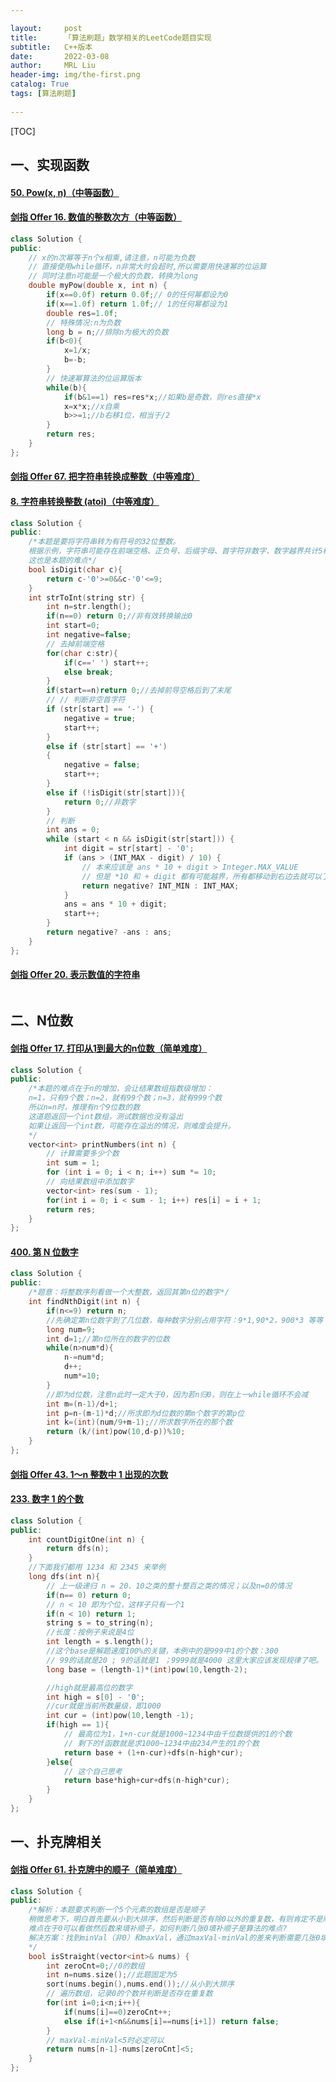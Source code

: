 ```yaml
---

layout:     post
title:      「算法刷题」数学相关的LeetCode题目实现
subtitle:   C++版本
date:       2022-03-08
author:     MRL Liu
header-img: img/the-first.png
catalog: True
tags: [算法刷题]
   
---
```


[TOC]

##  一、实现函数

#### [50. Pow(x, n)（中等函数）](https://leetcode-cn.com/problems/powx-n/)

#### [剑指 Offer 16. 数值的整数次方（中等函数）](https://leetcode-cn.com/problems/shu-zhi-de-zheng-shu-ci-fang-lcof/)

```c++
class Solution {
public:
    // x的n次幂等于n个x相乘,请注意，n可能为负数
    // 直接使用while循环，n非常大时会超时,所以需要用快速幂的位运算
    // 同时注意n可能是一个极大的负数，转换为long
    double myPow(double x, int n) {
        if(x==0.0f) return 0.0f;// 0的任何幂都设为0
        if(x==1.0f) return 1.0f;// 1的任何幂都设为1
        double res=1.0f;
        // 特殊情况:n为负数
        long b = n;//排除n为极大的负数
        if(b<0){
            x=1/x;
            b=-b;
        }
        // 快速幂算法的位运算版本
        while(b){
            if(b&1==1) res=res*x;//如果b是奇数，则res直接*x
            x=x*x;//x自乘
            b>>=1;//b右移1位，相当于/2
        }
        return res;
    }
};
```

#### [剑指 Offer 67. 把字符串转换成整数（中等难度）](https://leetcode-cn.com/problems/ba-zi-fu-chuan-zhuan-huan-cheng-zheng-shu-lcof/)

#### [8. 字符串转换整数 (atoi)（中等难度）](https://leetcode-cn.com/problems/string-to-integer-atoi/)

```C++
class Solution {
public:
    /*本题是要将字符串转为有符号的32位整数。
    根据示例，字符串可能存在前端空格、正负号、后缀字母、首字符非数字、数字越界共计5种情况，
    这也是本题的难点*/
    bool isDigit(char c){
        return c-'0'>=0&&c-'0'<=9;
    }
    int strToInt(string str) {
        int n=str.length();
        if(n==0) return 0;//非有效转换输出0
        int start=0;
        int negative=false;
        // 去掉前端空格
        for(char c:str){
            if(c==' ') start++;
            else break;
        }
        if(start==n)return 0;//去掉前导空格后到了末尾
        // // 判断非空首字符
        if (str[start] == '-') {
            negative = true;
            start++;
        }
        else if (str[start] == '+') 
        {
            negative = false;
            start++;
        }
        else if (!isDigit(str[start])){
            return 0;//非数字
        } 
        // 判断
        int ans = 0;
        while (start < n && isDigit(str[start])) {
            int digit = str[start] - '0';
            if (ans > (INT_MAX - digit) / 10) {
                // 本来应该是 ans * 10 + digit > Integer.MAX_VALUE
                // 但是 *10 和 + digit 都有可能越界，所有都移动到右边去就可以了。
                return negative? INT_MIN : INT_MAX;
            }
            ans = ans * 10 + digit;
            start++;
        }
        return negative? -ans : ans;
    }
};
```

#### [剑指 Offer 20. 表示数值的字符串](https://leetcode.cn/problems/biao-shi-shu-zhi-de-zi-fu-chuan-lcof/)

```C++

```

## 二、N位数

#### [剑指 Offer 17. 打印从1到最大的n位数（简单难度）](https://leetcode-cn.com/problems/da-yin-cong-1dao-zui-da-de-nwei-shu-lcof/)

```c++
class Solution {
public:
    /*本题的难点在于n的增加，会让结果数组指数级增加：
    n=1，只有9个数；n=2，就有99个数；n=3，就有999个数
    所以n=n时，推理有n个9位数的数
    这道题返回一个int数组，测试数据也没有溢出
    如果让返回一个int数，可能存在溢出的情况，则难度会提升。
    */
    vector<int> printNumbers(int n) {
        // 计算需要多少个数
        int sum = 1;
        for (int i = 0; i < n; i++) sum *= 10;
        // 向结果数组中添加数字
        vector<int> res(sum - 1);
        for(int i = 0; i < sum - 1; i++) res[i] = i + 1;
        return res;
    }
};
```

#### [400. 第 N 位数字](https://leetcode.cn/problems/nth-digit/)

```C++
class Solution {
public:
    /*题意：将整数序列看做一个大整数，返回其第n位的数字*/
    int findNthDigit(int n) {
        if(n<=9) return n;
        //先确定第n位数字到了几位数，每种数字分别占用字符：9*1,90*2，900*3 等等
        long num=9;
        int d=1;//第n位所在的数字的位数
        while(n>num*d){
            n-=num*d;
            d++;
            num*=10;
        }
        //即为d位数，注意n此时一定大于0，因为若n归0，则在上一while循环不会减
        int m=(n-1)/d+1;
        int p=n-(m-1)*d;//所求即为d位数的第m个数字的第p位
        int k=(int)(num/9+m-1);//所求数字所在的那个数
        return (k/(int)pow(10,d-p))%10;
    }
};
```

#### [剑指 Offer 43. 1～n 整数中 1 出现的次数](https://leetcode.cn/problems/1nzheng-shu-zhong-1chu-xian-de-ci-shu-lcof/)

#### [233. 数字 1 的个数](https://leetcode.cn/problems/number-of-digit-one/)

```C++
class Solution {
public:
    int countDigitOne(int n) {
        return dfs(n);
    }
    //下面我们都用 1234 和 2345 来举例
    long dfs(int n){
        // 上一级递归 n = 20、10之类的整十整百之类的情况；以及n=0的情况
        if(n== 0) return 0;
        // n < 10 即为个位，这样子只有一个1
        if(n < 10) return 1;
        string s = to_string(n);
        //长度：按例子来说是4位
        int length = s.length();
        //这个base是解题速度100%的关键，本例中的是999中1的个数：300
        // 99的话就是20 ; 9的话就是1 ；9999就是4000 这里大家应该发现规律了吧。
        long base = (length-1)*(int)pow(10,length-2);

        //high就是最高位的数字
        int high = s[0] - '0';
        //cur就是当前所数量级，即1000
        int cur = (int)pow(10,length -1);
        if(high == 1){
            // 最高位为1，1+n-cur就是1000~1234中由千位数提供的1的个数
            // 剩下的f函数就是求1000~1234中由234产生的1的个数
            return base + (1+n-cur)+dfs(n-high*cur); 
        }else{
            // 这个自己思考
            return base*high+cur+dfs(n-high*cur);
        }
    }
};
```



## 一、扑克牌相关

#### [剑指 Offer 61. 扑克牌中的顺子（简单难度）](https://leetcode-cn.com/problems/bu-ke-pai-zhong-de-shun-zi-lcof/)

```c++
class Solution {
public:
    /*解析：本题要求判断一个5个元素的数组是否是顺子
    稍微思考下，明白首先要从小到大排序，然后判断是否有除0以外的重复数，有则肯定不是顺子
    难点在于0可以看做然后数来填补顺子，如何判断几张0填补顺子是算法的难点?
    解决方案：找到minVal（非0）和maxVal，通过maxVal-minVal的差来判断需要几张0填补
    */
    bool isStraight(vector<int>& nums) {
        int zeroCnt=0;//0的数组
        int n=nums.size();//此题固定为5
        sort(nums.begin(),nums.end());//从小到大排序
        // 遍历数组，记录0的个数并判断是否存在重复数
        for(int i=0;i<n;i++){
            if(nums[i]==0)zeroCnt++;
            else if(i+1<n&&nums[i]==nums[i+1]) return false;
        }
        // maxVal-minVal<5时必定可以
        return nums[n-1]-nums[zeroCnt]<5;
    }
};
```

